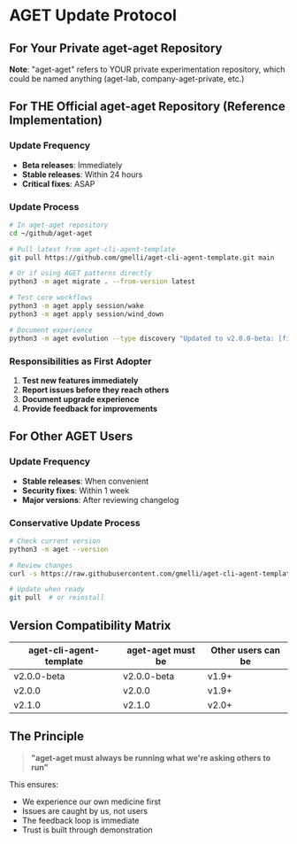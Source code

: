 # AGET Update Protocol

## For Your Private aget-aget Repository

**Note**: "aget-aget" refers to YOUR private experimentation repository,
which could be named anything (aget-lab, company-aget-private, etc.)

## For THE Official aget-aget Repository (Reference Implementation)

### Update Frequency
- **Beta releases**: Immediately
- **Stable releases**: Within 24 hours
- **Critical fixes**: ASAP

### Update Process
```bash
# In aget-aget repository
cd ~/github/aget-aget

# Pull latest from aget-cli-agent-template
git pull https://github.com/gmelli/aget-cli-agent-template.git main

# Or if using AGET patterns directly
python3 -m aget migrate . --from-version latest

# Test core workflows
python3 -m aget apply session/wake
python3 -m aget apply session/wind_down

# Document experience
python3 -m aget evolution --type discovery "Updated to v2.0.0-beta: [findings]"
```

### Responsibilities as First Adopter
1. **Test new features immediately**
2. **Report issues before they reach others**
3. **Document upgrade experience**
4. **Provide feedback for improvements**

## For Other AGET Users

### Update Frequency
- **Stable releases**: When convenient
- **Security fixes**: Within 1 week
- **Major versions**: After reviewing changelog

### Conservative Update Process
```bash
# Check current version
python3 -m aget --version

# Review changes
curl -s https://raw.githubusercontent.com/gmelli/aget-cli-agent-template/main/CHANGELOG.md

# Update when ready
git pull  # or reinstall
```

## Version Compatibility Matrix

| aget-cli-agent-template | aget-aget must be | Other users can be |
|------------------------|-------------------|-------------------|
| v2.0.0-beta           | v2.0.0-beta       | v1.9+ |
| v2.0.0                | v2.0.0            | v1.9+ |
| v2.1.0                | v2.1.0            | v2.0+ |

## The Principle

> **"aget-aget must always be running what we're asking others to run"**

This ensures:
- We experience our own medicine first
- Issues are caught by us, not users
- The feedback loop is immediate
- Trust is built through demonstration